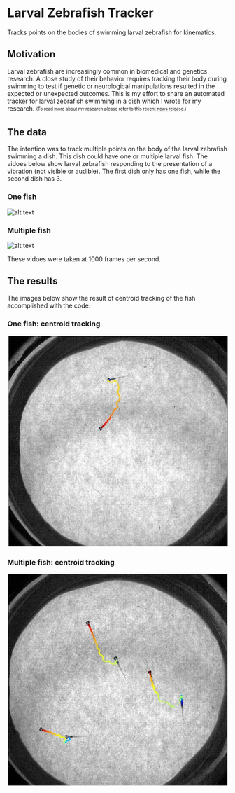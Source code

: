 # Larval Zebrafish Tracker
Tracks points on the bodies of swimming larval zebrafish for kinematics.

## Motivation
Larval zebrafish are increasingly common in biomedical and genetics research. A close study of their behavior requires tracking their body during swimming to test if genetic or neurological manipulations resulted in the expected or unexpected outcomes. This is my effort to share an automated tracker for larval zebrafish swimming in a dish which I wrote for my research. <sub><sup>(To read more about my research please refer to this recent [news release](http://www.mccormick.northwestern.edu/news/articles/2017/09/neuroscientists-explore-the-risky-business-of-self-preservation.html?utm_source=internal-newsletter-09-20-17&utm_medium=email&utm_campaign=internal-newsletter&utm_content=email-position1&lipi=urn%3Ali%3Apage%3Ad_flagship3_profile_view_base_treasury%3BLZ1jOlhkT4W4E32VTWgHTg%3D%3D).)</sup></sub>

## The data
The intention was to track multiple points on the body of the larval zebrafish swimming a dish. This dish could have one or multiple larval fish. The vidoes below show larval zebrafish responding to the presentation of a vibration (not visible or audible). The first dish only has one fish, while the second dish has 3. 

### One fish
![alt text](https://github.com/MiningMyBusiness/LarvalZebrafishTracker/raw/master/OneFish_crop.gif "One Fish")

### Multiple fish
![alt text](https://github.com/MiningMyBusiness/LarvalZebrafishTracker/raw/master/MultipleFish_crop.gif "Multiple Fish")

These vidoes were taken at 1000 frames per second.

## The results 
The images below show the result of centroid tracking of the fish accomplished with the code. 

### One fish: centroid tracking
![alt text](https://github.com/MiningMyBusiness/LarvalZebrafishTracker/raw/master/OneFish_centroid.jpg "One Fish")

### Multiple fish: centroid tracking
![alt text](https://github.com/MiningMyBusiness/LarvalZebrafishTracker/raw/master/MultipleFish_centroid.jpg "One Fish")
